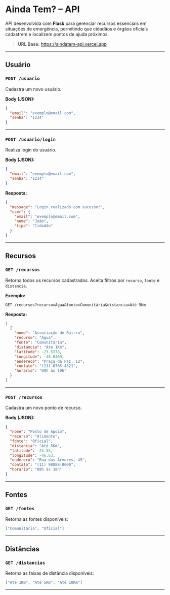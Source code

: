 # Ainda Tem? – API

API desenvolvida com **Flask** para gerenciar recursos essenciais em situações de emergência, permitindo que cidadãos e órgãos oficiais cadastrem e localizem pontos de ajuda próximos.

> **URL Base:** https://aindatem-api.vercel.app

---

##  Usuário

### `POST /usuario`
Cadastra um novo usuário.

**Body (JSON):**
```json
{
  "email": "exemplo@email.com",
  "senha": "1234"
}
```

---

### `POST /usuario/login`
Realiza login do usuário.

**Body (JSON):**
```json
{
  "email": "exemplo@email.com",
  "senha": "1234"
}
```

**Resposta:**
```json
{
  "message": "Login realizado com sucesso!",
  "user": {
    "email": "exemplo@email.com",
    "nome": "João",
    "tipo": "Cidadão"
  }
}
```

---

##  Recursos

### `GET /recursos`
Retorna todos os recursos cadastrados. Aceita filtros por `recurso`, `fonte` e `distancia`.

**Exemplo:**
```
GET /recursos?recurso=Água&fonte=Comunitária&distancia=Até 5Km
```

**Resposta:**
```json
[
  {
    "nome": "Associação de Bairro",
    "recurso": "Água",
    "fonte": "Comunitária",
    "distancia": "Até 1Km",
    "latitude": -23.5378,
    "longitude": -46.6369,
    "endereco": "Praça da Paz, 12",
    "contato": "(11) 8765-4321",
    "horario": "09h às 19h"
  }
]
```

---

### `POST /recursos`
Cadastra um novo ponto de recurso.

**Body (JSON):**
```json
{
  "nome": "Posto de Apoio",
  "recurso": "Alimento",
  "fonte": "Oficial",
  "distancia": "Até 5Km",
  "latitude": -23.55,
  "longitude": -46.63,
  "endereco": "Rua das Árvores, 45",
  "contato": "(11) 98888-0000",
  "horario": "08h às 18h"
}
```

---

##  Fontes

### `GET /fontes`
Retorna as fontes disponíveis:

```json
["Comunitária", "Oficial"]
```

---

##  Distâncias

### `GET /distancias`
Retorna as faixas de distância disponíveis:

```json
["Até 1Km", "Até 5Km", "Até 10Km"]
```

---

